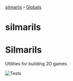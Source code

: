 [silmarils](README.md) › [Globals](globals.md)

# silmarils

# Silmarils

Utilities for building 2D games.

![Tests](https://github.com/danprince/silmarils/workflows/Tests/badge.svg)
